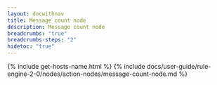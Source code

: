 ```yaml
---
layout: docwithnav
title: Message count node
description: Message count node 
breadcrumbs: "true"
breadcrumbs-steps: "2"
hidetoc: "true"
---
```


{% include get-hosts-name.html %}
{% include docs/user-guide/rule-engine-2-0/nodes/action-nodes/message-count-node.md %}
